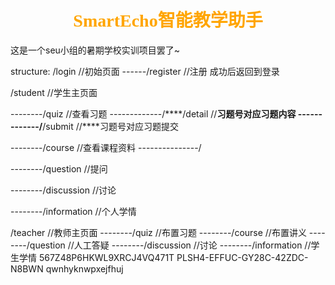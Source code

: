# <center><font face="宋体" font color=orange>SmartEcho智能教学助手</font>
这是一个seu小组的暑期学校实训项目罢了~

structure:
/login                      //初始页面
------/register             //注册 成功后返回到登录

/student                    //学生主页面

--------/quiz               //查看习题
-------------/****/detail   //****习题号对应习题内容
-------------/****/submit   //****习题号对应习题提交

--------/course             //查看课程资料
---------------/

--------/question           //提问

--------/discussion         //讨论

--------/information        //个人学情

/teacher                    //教师主页面
--------/quiz               //布置习题
--------/course             //布置讲义
--------/question           //人工答疑
--------/discussion         //讨论
--------/information        //学生学情
567Z48P6HKWL9XRCJ4VQ471T
PLSH4-EFFUC-GY28C-42ZDC-N8BWN
qwnhyknwpxejfhuj
